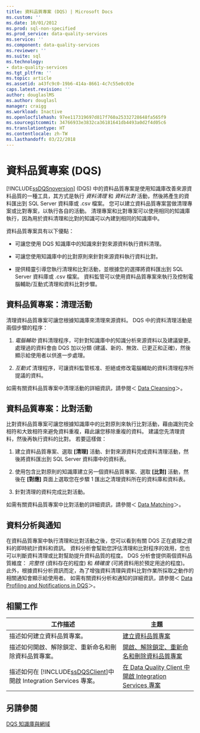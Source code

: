 ```yaml
---
title: 資料品質專案 (DQS) | Microsoft Docs
ms.custom: ''
ms.date: 10/01/2012
ms.prod: sql-non-specified
ms.prod_service: data-quality-services
ms.service: ''
ms.component: data-quality-services
ms.reviewer: ''
ms.suite: sql
ms.technology:
- data-quality-services
ms.tgt_pltfrm: ''
ms.topic: article
ms.assetid: a43fc9c0-19b6-414a-8661-4c7c55e0c03e
caps.latest.revision: ''
author: douglaslMS
ms.author: douglasl
manager: craigg
ms.workload: Inactive
ms.openlocfilehash: 97ee117319697d817f760a25332728648fa565f9
ms.sourcegitcommit: 34766933e3832ca36181641db4493a0d2f4d05c6
ms.translationtype: HT
ms.contentlocale: zh-TW
ms.lasthandoff: 03/22/2018
---
```

# <a name="data-quality-projects-dqs"></a>資料品質專案 (DQS)
  [!INCLUDE[ssDQSnoversion](../includes/ssdqsnoversion-md.md)] (DQS) 中的資料品質專案是使用知識庫改善來源資料品質的一種工具，其方式是執行 *資料清理* 和 *資料比對* 活動，然後將產生的資料匯出到 SQL Server 資料庫或 .csv 檔案。 您可以建立資料品質專案當做清理專案或比對專案，以執行各自的活動。 清理專案和比對專案可以使用相同的知識庫執行，因為用於資料清理和比對的知識可以內建到相同的知識庫中。  
  
 資料品質專案具有以下優點：  
  
-   可讓您使用 DQS 知識庫中的知識來針對來源資料執行資料清理。  
  
-   可讓您使用知識庫中的比對原則來針對來源資料執行資料比對。  
  
-   提供精靈引導您執行清理和比對活動，並根據您的選擇將資料匯出到 SQL Server 資料庫或 .csv 檔案。 資料監管可以使用資料品質專案來執行及控制電腦輔助/互動式清理和資料比對步驟。  
  
##  <a name="Cleansing"></a> 資料品質專案：清理活動  
 清理資料品質專案可讓您根據知識庫來清理來源資料。 DQS 中的資料清理活動是兩個步驟的程序：  
  
1.  *電腦輔助* 資料清理程序，可針對知識庫中的知識分析來源資料以及建議變更。 處理過的資料會由 DQS 加以分類 (建議、新的、無效、已更正和正確)，然後顯示給使用者以供進一步處理。  
  
2.  *互動式* 清理程序，可讓資料監管核准、拒絕或修改電腦輔助的資料清理程序所提議的資料。  
  
 如需有關資料品質專案中清理活動的詳細資訊，請參閱＜ [Data Cleansing](../data-quality-services/data-cleansing.md)＞。  
  
##  <a name="Matching"></a> 資料品質專案：比對活動  
 比對資料品質專案可讓您根據知識庫中的比對原則來執行比對活動，藉由識別完全相符和大致相符來避免資料重複，藉此讓您移除重複的資料。 建議您先清理資料，然後再執行資料的比對。 若要這樣做：  
  
1.  建立資料品質專案、選取 **[清理]** 活動、針對來源資料完成資料清理活動，然後將資料匯出到 SQL Server 資料庫中的資料表。  
  
2.  使用包含比對原則的知識庫建立另一個資料品質專案、選取 **[比對]** 活動，然後在 **[對應]** 頁面上選取您在步驟 1 匯出之清理資料所在的資料庫和資料表。  
  
3.  針對清理的資料完成比對活動。  
  
 如需有關資料品質專案中比對活動的詳細資訊，請參閱＜ [Data Matching](../data-quality-services/data-matching.md)＞。  
  
##  <a name="ProfilingNotification"></a> 資料分析與通知  
 在資料品質專案中執行清理和比對活動之後，您可以看到有關 DQS 正在處理之資料的即時統計資料和資訊。 資料分析會幫助您評估清理和比對程序的效用，您也可以判斷資料清理或比對幫助提升資料品質的程度。 DQS 分析會提供兩個資料品質維度： *完整性* (資料存在的程度) 和 *精確度* (可將資料用於預定用途的程度)。 此外，根據資料分析資訊而定，為了增強資料清理與資料比對作業所採取之動作的相關通知會顯示給使用者。 如需有關資料分析和通知的詳細資訊，請參閱＜ [Data Profiling and Notifications in DQS](../data-quality-services/data-profiling-and-notifications-in-dqs.md)＞。  
  
## <a name="related-tasks"></a>相關工作  
  
|工作描述|主題|  
|----------------------|-----------|  
|描述如何建立資料品質專案。|[建立資料品質專案](../data-quality-services/create-a-data-quality-project.md)|  
|描述如何開啟、解除鎖定、重新命名和刪除資料品質專案。|[開啟、解除鎖定、重新命名和刪除資料品質專案](open-unlock-rename-and-delete-a-data-quality-project.md)|  
|描述如何在 [!INCLUDE[ssDQSClient](../includes/ssdqsclient-md.md)]中開啟 Integration Services 專案。|[在 Data Quality Client 中開啟 Integration Services 專案](../data-quality-services/open-integration-services-projects-in-data-quality-client.md)|  
  
## <a name="see-also"></a>另請參閱  
 [DQS 知識庫與網域](../data-quality-services/dqs-knowledge-bases-and-domains.md)  
  
  
